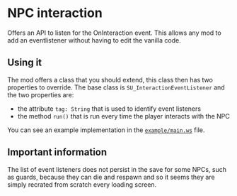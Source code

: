 # NPC interaction
Offers an API to listen for the OnInteraction event. This allows any mod to add an eventlistener without having to edit the vanilla code.

## Using it

The mod offers a class that you should extend, this class then has two properties to override. The base class is `SU_InteractionEventListener` and the two properties are:
 - the attribute `tag: String` that is used to identify event listeners
 - the method `run()` that is run every time the player interacts with the NPC

You can see an example implementation in the [`example/main.ws`](example/main.ws) file.

## Important information

The list of event listeners does not persist in the save for some NPCs, such as guards, because they can die and respawn and so it seems they are simply recrated from scratch every loading screen.